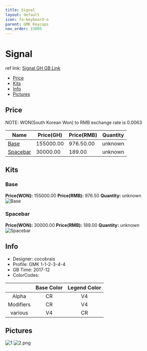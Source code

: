 ```yaml
---
title: Signal
layout: default
icon: fa-keyboard-o
parent: GMK Keycaps
nav_order: 33005
---
```


# Signal

ref link: [Signal GH GB Link](https://geekhack.org/index.php?topic=90796.0)

* [Price](#price)
* [Kits](#kits)
* [Info](#info)
* [Pictures](#pictures)


## Price  
NOTE: WON(South Korean Won) to RMB exchange rate is 0.0063

| Name          | Price(GH)    |  Price(RMB) | Quantity |
| ------------- | ------------ |  ---------- | -------- |
|[Base](#base)|155000.00|976.50.00|unknown|
|[Spacebar](#spacebar)|30000.00|189.00|unknown|


## Kits
### Base
**Price(WON):** 155000.00    **Price(RMB):** 976.50    **Quantity:** unknown  
<img src="{{ 'assets/images/gmk-keycaps/signal/kits_pics/base.png' | relative_url }}" alt="Base" class="image featured">

### Spacebar
**Price(WON):** 30000.00    **Price(RMB):** 189.00    **Quantity:** unknown  
<img src="{{ 'assets/images/gmk-keycaps/signal/kits_pics/spacebar.png' | relative_url }}" alt="Spacebar" class="image featured">


## Info
* Designer: cocobrais
* Profile: GMK 1-1-2-3-4-4
* GB Time: 2017-12
* ColorCodes: 

| |Base Color     | Legend Color
| :-------------: | :-------------: | :------------:
|Alpha|CR|V4
|Modifiers|CR|V4
|various|V4|CR


## Pictures
<img src="{{ 'assets/images/gmk-keycaps/signal/rendering_pics/1.jpg' | relative_url }}" alt="1" class="image featured">
<img src="{{ 'assets/images/gmk-keycaps/signal/rendering_pics/2.png' | relative_url }}" alt="2.png" class="image featured">
